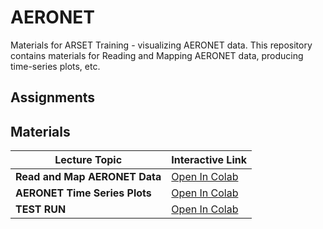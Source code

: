 # AERONET

Materials for ARSET Training - visualizing AERONET data. This repository contains materials for Reading and Mapping AERONET data, producing time-series plots, etc.

## Assignments

## Materials

| Lecture Topic               | Interactive Link                                                                                           |
|-----------------------------|------------------------------------------------------------------------------------------------------------|
| **Read and Map AERONET Data** | [Open In Colab](https://colab.research.google.com/drive/1137sHLtyfV8Y9n3M97nJEjMjn8Xi7oDC) |
| **AERONET Time Series Plots** | [Open In Colab](https://colab.research.google.com/drive/13V4WAnA6dhQR1o2pHXZA0Wm2-H5Xk498) |
| **TEST RUN** | [Open In Colab](https://colab.research.google.com/github/pawangupta/blob/AERONET/tree/Python/CODES/read_and_map_aeronet.ipynb) |
